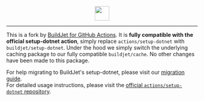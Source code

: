 <div align="center">
    <img src="https://buildjet.com/buildjet-for-github-actions-logo2.svg" height="38">
</div>

---

This is a fork by [BuildJet for GitHub Actions](https://buildjet.com/for-github-actions).
It is **fully compatible with the official setup-dotnet action**, simply replace `actions/setup-dotnet` with `buildjet/setup-dotnet`. 
Under the hood we simply switch the underlying caching package to our fully compatible `buildjet/cache`. No other changes have been made to this package.

For help migrating to BuildJet's setup-dotnet, please visit our [migration guide](https://buildjet.com/for-github-actions/docs/guides/migrating-to-buildjet-cache).  
For detailed usage instructions, please visit the [official `actions/setup-dotnet` repository](https://github.com/actions/setup-dotnet).
